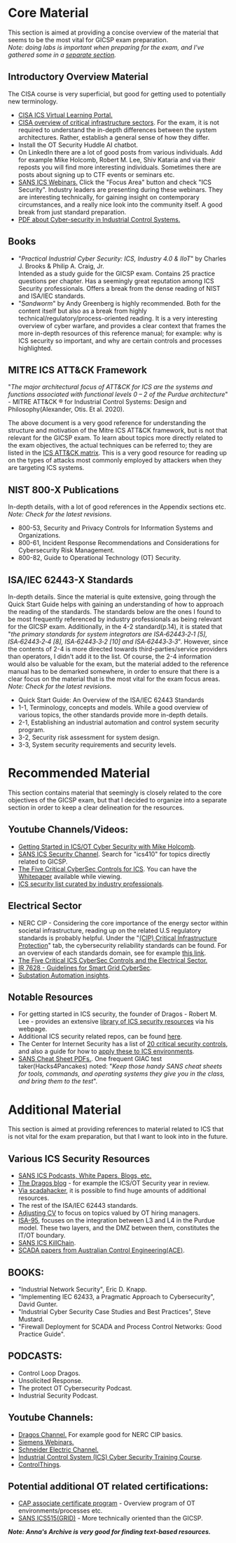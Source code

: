 # Core Material
This section is aimed at providing a concise overview of the material that seems to be the most vital for GICSP exam preparation.  
_Note: doing labs is important when preparing for the exam, and I've gathered some in a [separate section](https://github.com/antonw-88/GICSP/tree/main/labs)._

## Introductory Overview Material
The CISA course is very superficial, but good for getting used to potentially new terminology.  
- [CISA ICS Virtual Learning Portal.](https://www.cisa.gov/resources-tools/training/ics-virtual-learning-portal)
- [CISA overview of critical infrastructure sectors](https://www.cisa.gov/topics/critical-infrastructure-security-and-resilience/critical-infrastructure-sectors). For the exam, it is not required to understand the in-depth differences between the system architectures. Rather, establish a general sense of how they differ.
- Install the OT Security Huddle AI chatbot.
- On LinkedIn there are a lot of good posts from various individuals. Add for example Mike Holcomb, Robert M. Lee, Shiv Kataria and via their reposts you will find more interesting individuals. Sometimes there are posts about signing up to CTF events or seminars etc.
- [SANS ICS Webinars.](https://www.sans.org/webcasts) Click the "Focus Area" button and check "ICS Security". Industry leaders are presenting during these webinars. They are interesting technically, for gaining insight on contemporary circumstances, and a really nice look into the community itself. A good break from just standard preparation.
- [PDF about Cyber-security in Industrial Control Systems.](https://engineering.purdue.edu/VAAMI/ICS-modules.pdf)

## Books
- "_Practical Industrial Cyber Security: ICS, Industry 4.0 & IIoT_" by Charles J. Brooks & Philip A. Craig, Jr.  
Intended as a study guide for the GICSP exam. Contains 25 practice questions per chapter. Has a seemingly great reputation among ICS Security professionals. Offers a break from the dense reading of NIST and ISA/IEC standards.
- "_Sandworm_" by Andy Greenberg is highly recommended. Both for the content itself but also as a break from highly technical/regulatory/process-oriented reading. It is a very interesting overview of cyber warfare, and provides a clear context that frames the more in-depth resources of this reference manual; for example: why is ICS security so important, and why are certain controls and processes highlighted.

## MITRE ICS ATT&CK Framework
"_The major architectural focus of ATT&CK for ICS are the systems and functions associated with functional levels 0 – 2 of the Purdue architecture_" - MITRE ATT&CK ® for Industrial Control Systems: Design and Philosophy(Alexander, Otis. Et al. 2020).  
  
The above document is a very good reference for understanding the structure and motivation of the Mitre ICS ATT&CK framework, but is not that relevant for the GICSP exam. To learn about topics more directly related to the exam objectives, the actual techniques can be referred to; they are listed in the [ICS ATT&CK matrix](https://attack.mitre.org/matrices/ics/). This is a very good resource for reading up on the types of attacks most commonly employed by attackers when they are targeting ICS systems.

## NIST 800-X Publications
In-depth details, with a lot of good references in the Appendix sections etc. _Note: Check for the latest revisions_.    
- 800-53, Security and Privacy Controls for Information Systems and Organizations.  
- 800-61, Incident Response Recommendations and Considerations for Cybersecurity Risk Management.  
- 800-82, Guide to Operational Technology (OT) Security.  

## ISA/IEC 62443-X Standards
In-depth details. Since the material is quite extensive, going through the Quick Start Guide helps with gaining an understanding of how to approach the reading of the standards. The standards below are the ones I found to be most frequently referenced by industry professionals as being relevant for the GICSP exam. Additionally, in the 4-2 standard(p.14), it is stated that "_the primary standards for system integrators are ISA‑62443‑2‑1 [5], ISA‑62443‑2‑4 [8], ISA‑62443‑3‑2 [10] and ISA‑62443‑3‑3_". However, since the contents of 2-4 is more directed towards third-parties/service providers than operators, I didn't add it to the list. Of course, the 2-4 information would also be valuable for the exam, but the material added to the reference manual has to be demarked somewhere, in order to ensure that there is a clear focus on the material that is the most vital for the exam focus areas. _Note: Check for the latest revisions_.       
- Quick Start Guide: An Overview of the ISA/IEC 62443 Standards  
- 1-1, Terminology, concepts and models. While a good overview of various topics, the other standards provide more in-depth details. 
- 2-1, Establishing an industrial automation and control system security program.  
- 3-2, Security risk assessment for system design.  
- 3-3, System security requirements and security levels.

# Recommended Material
This section contains material that seemingly is closely related to the core objectives of the GICSP exam, but that I decided to organize into a separate section in order to keep a clear delineation for the resources.  

## Youtube Channels/Videos:  
- [Getting Started in ICS/OT Cyber Security with Mike Holcomb](https://www.youtube.com/watch?v=CCIrntyqe64&list=PLOSJSv0hbPZAlINIh1HcB0L8AZcSPc80g).  
- [SANS ICS Security Channel](https://www.youtube.com/@SANSICSSecurity/videos). Search for "ics410" for topics directly related to GICSP.
- [The Five Critical CyberSec Controls for ICS](https://www.youtube.com/watch?v=Ta7kcirzT8o). You can have the [Whitepaper](https://www.sans.org/white-papers/five-ics-cybersecurity-critical-controls) available while viewing. 
- [ICS security list curated by industry professionals](https://github.com/Ka0sKl0wN/ICS-Security-Study-Resources/blob/master/Videos.csv). 

## Electrical Sector
- NERC CIP - Considering the core importance of the energy sector within societal infrastructure, reading up on the related U.S regulatory standards is probably helpful. Under the "[(CIP) Critical Infrastructure Protection](https://www.nerc.com/pa/Stand/Pages/ReliabilityStandards.aspx)" tab, the cybersecurity reliability standards can be found. For an overview of each standards domain, see for example [this link](https://www.industrialdefender.com/blog/what-is-nerc-cip).
- [The Five Critical ICS CyberSec Controls and the Electrical Sector.](https://www.sans.org/white-papers/five-ics-cybersecurity-critical-controls-electric-sector)
- [IR 7628 - Guidelines for Smart Grid CyberSec](https://csrc.nist.gov/pubs/ir/7628/r1/final).
- [Substation Automation insights](https://www.kth.se/social/files/543bacc7f2765447b28bcce2/IEC%2061850%20for%20Substation%20Automation%20-%20AndreaBonetti.pdf). 

## Notable Resources
- For getting started in ICS security, the founder of Dragos - Robert M. Lee - provides an extensive [library of ICS security resources](https://www.robertmlee.org/a-collection-of-resources-for-getting-started-in-icsscada-cybersecurity/) via his webpage.
- Additional ICS security related repos, can be found [here](https://github.com/Ka0sKl0wN/ICS-Security-Study-Resources/blob/master/Git%20Repos.csv).
- The Center for Internet Security has a list of [20 critical security controls](https://www.cisecurity.org/controls/v8), and also a guide for how to [apply these to ICS environments](https://www.cisecurity.org/insights/white-papers/cis-critical-security-controls-v8-1-industrial-control-systems-ics-guide).
- [SANS Cheat Sheet PDFs.](https://www.sans.org/blog/the-ultimate-list-of-sans-cheat-sheets). One frequent GIAC test taker(Hacks4Pancakes) noted: "_Keep those handy SANS cheat sheets for tools, commands, and operating systems they give you in the class, and bring them to the test_".  

# Additional Material
This section is aimed at providing references to material related to ICS that is not vital for the exam preparation, but that I want to look into in the future.

## Various ICS Security Resources 
- [SANS ICS Podcasts, White Papers, Blogs, etc.](https://www.sans.org/security-resources)   
- [The Dragos blog](https://www.dragos.com/blog) - for example the ICS/OT Security year in review. 
- [Via scadahacker](https://scadahacker.com/library/), it is possible to find huge amounts of additional resources.
- The rest of the ISA/IEC 62443 standards.
- [Adjusting CV](https://supratikpathak.com/blog/ot-cybersecurity-resume-guide/) to focus on topics valued by OT hiring managers.
- [ISA-95](https://www.isa.org/standards-and-publications/isa-standards/isa-95-standard), focuses on the integration between L3 and L4 in the Purdue model. These two layers, and the DMZ between them, constitutes the IT/OT boundary.
- [SANS ICS KillChain](https://www.sans.org/white-papers/webs-deception-using-sans-ics-kill-chain-flip-advantage-defender).
- [SCADA papers from Australian Control Engineering(ACE)](https://www.acectrl.com/white-papers/).

## BOOKS:  
- "Industrial Network Security", Eric D. Knapp.    
- "Implementing IEC 62433, a Pragmatic Approach to Cybersecurity", David Gunter.
- "Industrial Cyber Security Case Studies and Best Practices", Steve Mustard.
- "Firewall Deployment for SCADA and Process Control Networks: Good Practice Guide".

## PODCASTS:  
- Control Loop Dragos.  
- Unsolicited Response.  
- The protect OT Cybersecurity Podcast.  
- Industrial Security Podcast.  

## Youtube Channels:
- [Dragos Channel.](https://www.youtube.com/@DragosInc/videos) For example good for NERC CIP basics.  
- [Siemens Webinars.](https://www.youtube.com/playlist?list=PLewnA6R5Js9JRCB2v_HULi5lfuhsOWRFf)  
- [Schneider Electric Channel.](https://www.youtube.com/SchneiderElectric)    
- [Industrial Control System (ICS) Cyber Security Training Course](https://www.youtube.com/playlist?list=PLI78ZBihrkE1EpPaG79hQFuEIN9_35EbA).  
- [ControlThings](https://www.youtube.com/@ControlThings). 

## Potential additional OT related certifications:
- [CAP associate certificate program](https://www.isa.org/certification/certificate-programs/cap-associate-certificate-program) - Overview program of OT environments/processes etc.
- [SANS ICS515(GRID)](https://www.sans.org/cyber-security-courses/ics-visibility-detection-response) - More technically oriented than the GICSP. 

***Note: Anna's Archive is very good for finding text-based resources.***
